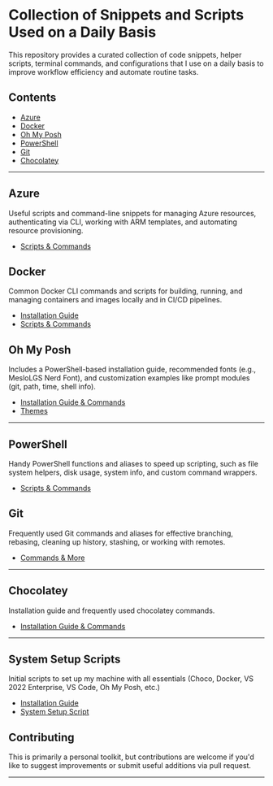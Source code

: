 # Collection of Snippets and Scripts Used on a Daily Basis

This repository provides a curated collection of code snippets, helper scripts, terminal commands, and configurations that I use on a daily basis to improve workflow efficiency and automate routine tasks.

## Contents

- [Azure](#azure)
- [Docker](#docker)
- [Oh My Posh](#oh-my-posh)
- [PowerShell](#powershell)
- [Git](#git)
- [Chocolatey](#chocolatey)

---

## Azure

Useful scripts and command-line snippets for managing Azure resources, authenticating via CLI, working with ARM templates, and automating resource provisioning.

- [Scripts & Commands](Azure/scripts-and-commands.md)

## Docker

Common Docker CLI commands and scripts for building, running, and managing containers and images locally and in CI/CD pipelines.

- [Installation Guide](Docker/install.md)
- [Scripts & Commands](Docker/scripts-and-commands.md)

## Oh My Posh

Includes a PowerShell-based installation guide, recommended fonts (e.g., MesloLGS Nerd Font), and customization examples like prompt modules (git, path, time, shell info).

- [Installation Guide & Commands](Oh-My-Posh/readme.md)
- [Themes](Oh-My-Posh/Themes)

---

## PowerShell

Handy PowerShell functions and aliases to speed up scripting, such as file system helpers, disk usage, system info, and custom command wrappers.

- [Scripts & Commands](Powershell/scripts-and-commands.md)

## Git

Frequently used Git commands and aliases for effective branching, rebasing, cleaning up history, stashing, or working with remotes.

- [Commands & More](Git/commands.md)

---

## Chocolatey

Installation guide and frequently used chocolatey commands.

- [Installation Guide & Commands](Chocolatey/install-guide-and-commands.md)

---

## System Setup Scripts

Initial scripts to set up my machine with all essentials (Choco, Docker, VS 2022 Enterprise, VS Code, Oh My Posh, etc.)

- [Installation Guide](system-setup/readme.md)
- [System Setup Script](system-setup/scripts/initial.ps1)

## Contributing

This is primarily a personal toolkit, but contributions are welcome if you'd like to suggest improvements or submit useful additions via pull request.

---
